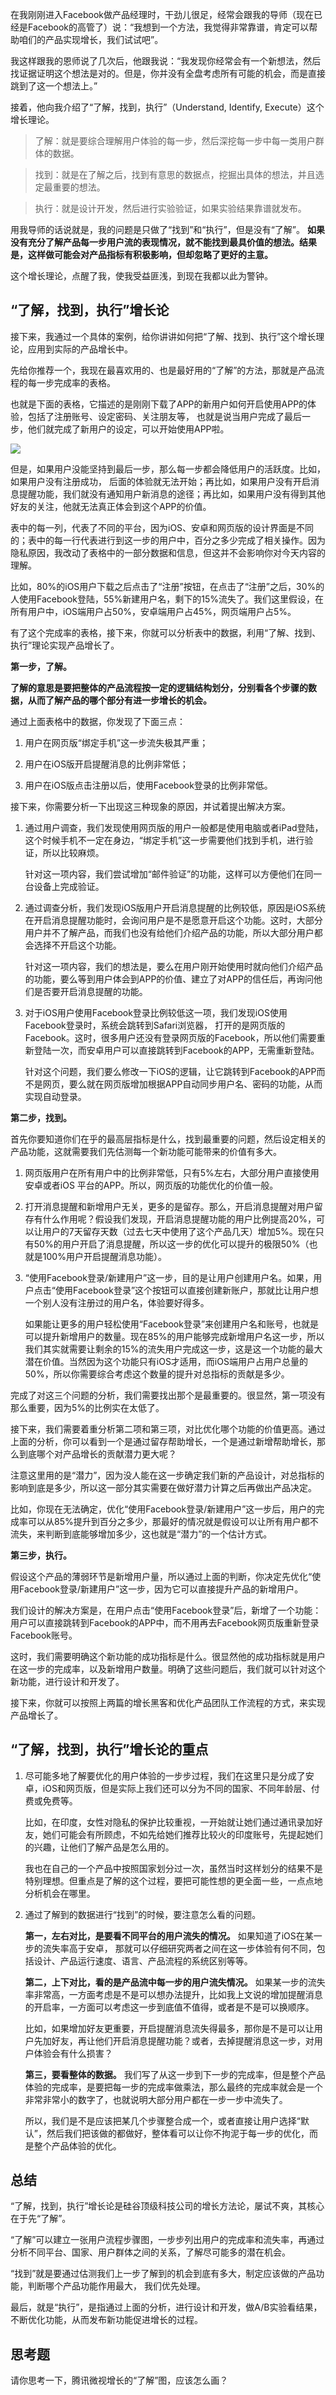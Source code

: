在我刚刚进入Facebook做产品经理时，干劲儿很足，经常会跟我的导师（现在已经是Facebook的高管了）说：“我想到一个方法，我觉得非常靠谱，肯定可以帮助咱们的产品实现增长，我们试试吧”。

我这样跟我的恩师说了几次后，他跟我说：“我发现你经常会有一个新想法，然后找证据证明这个想法是对的。但是，你并没有全盘考虑所有可能的机会，而是直接跳到了这一个想法上。”

接着，他向我介绍了“了解，找到，执行”（Understand, Identify, Execute）这个增长理论。

> 了解：就是要综合理解用户体验的每一步，然后深挖每一步中每一类用户群体的数据。

> 找到：就是在了解之后，找到有意思的数据点，挖掘出具体的想法，并且选定最重要的想法。

> 执行：就是设计开发，然后进行实验验证，如果实验结果靠谱就发布。

用我导师的话说就是，我的问题是只做了“找到”和“执行”，但是没有“了解”。 **如果没有充分了解产品每一步用户流的表现情况，就不能找到最具价值的想法。结果是，这样做可能会对产品指标有积极影响，但却忽略了更好的主意。**

这个增长理论，点醒了我，使我受益匪浅，到现在我都以此为警钟。

## “了解，找到，执行”增长论

接下来，我通过一个具体的案例，给你讲讲如何把“了解、找到、执行”这个增长理论，应用到实际的产品增长中。

先给你推荐一个，我现在最喜欢用的、也是最好用的“了解”的方法，那就是产品流程的每一步完成率的表格。

也就是下面的表格，它描述的是刚刚下载了APP的新用户如何开启使用APP的体验，包括了注册账号、设定密码、关注朋友等， 也就是说当用户完成了最后一步，他们就完成了新用户的设定，可以开始使用APP啦。

![](https://static001.geekbang.org/resource/image/ce/bc/cef224becce61d7f528424a53e8a3fbc.png?wh=1278*540)

但是，如果用户没能坚持到最后一步，那么每一步都会降低用户的活跃度。比如，如果用户没有注册成功， 后面的体验就无法开始；再比如，如果用户没有开启消息提醒功能，我们就没有通知用户新消息的途径；再比如，如果用户没有得到其他好友的关注，他就无法真正体会到这个APP的价值。

表中的每一列，代表了不同的平台，因为iOS、安卓和网页版的设计界面是不同的；表中的每一行代表进行到这一步的用户中，百分之多少完成了相关操作。因为隐私原因，我改动了表格中的一部分数据和信息，但这并不会影响你对今天内容的理解。

比如，80%的iOS用户下载之后点击了“注册”按钮，在点击了“注册”之后，30%的人使用Facebook登陆，55%新建用户名，剩下的15%流失了。我们这里假设，在所有用户中，iOS端用户占50%，安卓端用户占45%，网页端用户占5%。

有了这个完成率的表格，接下来，你就可以分析表中的数据，利用“了解、找到、执行”理论实现产品增长了。

**第一步，了解。**

**了解的意思是要把整体的产品流程按一定的逻辑结构划分，分别看各个步骤的数据，从而了解产品的哪个部分有进一步增长的机会。**

通过上面表格中的数据，你发现了下面三点：

1. 用户在网页版“绑定手机”这一步流失极其严重；

2. 用户在iOS版开启提醒消息的比例非常低；

3. 用户在iOS版点击注册以后，使用Facebook登录的比例非常低。


接下来，你需要分析一下出现这三种现象的原因，并试着提出解决方案。

1. 通过用户调查，我们发现使用网页版的用户一般都是使用电脑或者iPad登陆，这个时候手机不一定在身边，“绑定手机”这一步需要他们找到手机，进行验证，所以比较麻烦。


   针对这一项内容，我们尝试增加“邮件验证”的功能，这样可以方便他们在同一台设备上完成验证。

2. 通过调查分析，我们发现iOS版用户开启消息提醒的比例较低，原因是iOS系统在开启消息提醒功能时，会询问用户是不是愿意开启这个功能。这时，大部分用户并不了解产品，而我们也没有给他们介绍产品的功能，所以大部分用户都会选择不开启这个功能。


   针对这一项内容，我们的想法是，要么在用户刚开始使用时就向他们介绍产品的功能，要么等到用户体会到APP的价值、建立了对APP的信任后，再询问他们是否要开启消息提醒的功能。

3. 对于iOS用户使用Facebook登录比例较低这一项，我们发现iOS使用Facebook登录时，系统会跳转到Safari浏览器， 打开的是网页版的Facebook。这时，很多用户还没有登录网页版的Facebook，所以他们需要重新登陆一次，而安卓用户可以直接跳转到Facebook的APP，无需重新登陆。


   针对这个问题，我们要么修改一下iOS的逻辑，让它跳转到Facebook的APP而不是网页，要么就在网页版增加根据APP自动同步用户名、密码的功能，从而实现自动登录。


**第二步，找到。**

首先你要知道你们在乎的最高层指标是什么，找到最重要的问题，然后设定相关的产品功能，这就需要我们先估测每一个新功能可能带来的价值有多大。

1. 网页版用户在所有用户中的比例非常低，只有5%左右，大部分用户直接使用安卓或者iOS 平台的APP。所以，网页版的功能优化的价值一般。

2. 打开消息提醒和新增用户无关，更多的是留存。那么，开启消息提醒对用户留存有什么作用呢？假设我们发现，开启消息提醒功能的用户比例提高20%，可以让用户的7天留存天数（过去七天中使用了这个产品几天）增加5%。现在只有50%的用户开启了消息提醒，所以这一步的优化可以提升的极限50%（也就是100%用户开启提醒消息功能）。

3. “使用Facebook登录/新建用户”这一步，目的是让用户创建用户名。如果，用户点击“使用Facebook登录”这个按钮可以直接创建新账户，那就比让用户想一个别人没有注册过的用户名，体验要好得多。


   如果能让更多的用户轻松使用“Facebook登录”来创建用户名和账号，也就是可以提升新增用户的数量。现在85%的用户能够完成新增用户名这一步，所以我们其实就需要让剩余的15%的流失用户完成这一步，这是这一个功能的最大潜在价值。当然因为这个功能只有iOS才适用，而iOS端用户占用户总量的50%，所以你需要综合考虑这个数量的提升对总指标的贡献是多少。


完成了对这三个问题的分析，我们需要找出那个是最重要的。很显然，第一项没有那么重要，因为5%的比例实在太低了。

接下来，我们需要着重分析第二项和第三项，对比优化哪个功能的价值更高。通过上面的分析，你可以看到一个是通过留存帮助增长，一个是通过新增帮助增长，那么到底哪个对产品增长的贡献潜力更大呢？

注意这里用的是“潜力”，因为没人能在这一步确定我们新的产品设计，对总指标的影响到底是多少，所以这一部分其实需要在做好潜力计算之后再做出产品决定。

比如，你现在无法确定，优化“使用Facebook登录/新建用户”这一步后，用户的完成率可以从85%提升到百分之多少，那最好的情况就是假设可以让所有用户都不流失，来判断到底能够增加多少，这也就是“潜力”的一个估计方式。

**第三步，执行。**

假设这个产品的薄弱环节是新增用户量，所以通过上面的判断，你决定先优化“使用Facebook登录/新建用户”这一步，因为它可以直接提升产品的新增用户。

我们设计的解决方案是，在用户点击“使用Facebook登录”后，新增了一个功能：用户可以直接跳转到Facebook的APP中，而不用再去Facebook网页版重新登录Facebook账号。

这时，我们需要明确这个新功能的成功指标是什么。很显然他的成功指标就是用户在这一步的完成率，以及新增用户数量。明确了这些问题后，我们就可以针对这个新功能，进行设计和开发了。

接下来，你就可以按照上两篇的增长黑客和优化产品团队工作流程的方式，来实现产品增长了。

## “了解，找到，执行”增长论的重点

1. 尽可能多地了解要优化的用户体验的一步步过程，我们在这里只是分成了安卓，iOS和网页版，但是实际上我们还可以分为不同的国家、不同年龄层、付费或免费等。


   比如，在印度，女性对隐私的保护比较重视，一开始就让她们通过通讯录加好友，她们可能会有所顾虑，不如先给她们推荐比较火的印度账号，先提起她们的兴趣，让他们了解产品是怎么用的。


   我也在自己的一个产品中按照国家划分过一次，虽然当时这样划分的结果不是特别理想。但重点是了解的这个过程，要把可能性想的更全面一些，一点点地分析机会在哪里。

2. 通过了解到的数据进行“找到”的时候，要注意怎么看的问题。

   **第一，左右对比，是要看不同平台的用户流失的情况。** 如果知道了iOS在某一步的流失率高于安卓， 那就可以仔细研究两者之间在这一步体验有何不同，包括设计、产品运行速度、语言、产品流程的系统区别等等。

   **第二，上下对比，看的是产品流中每一步的用户流失情况。** 如果某一步的流失率非常高，一方面考虑是不是可以想办法提升，比如我上文说的增加提醒消息的开启率，一方面可以考虑这一步到底值不值得，或者是不是可以换顺序。


   比如，如果增加好友更重要，开启提醒消息流失得最多，那你是不是可以让用户先加好友，再让他们开启消息提醒功能？或者，去掉提醒消息这一步，对用户体验会有什么损害？

   **第三，要看整体的数据。** 我们写了从这一步到下一步的完成率，但是整个产品体验的完成率，是要把每一步的完成率做乘法，那么最终的完成率就会是一个非常非常小的数字了，也就说明大部分用户都在一步一步中流失了。


   所以，我们是不是应该把某几个步骤整合成一个，或者直接让用户选择“默认”，然后我们把该做的都做好，整体看可以让你不拘泥于每一步的优化，而是整个产品体验的优化。


## 总结

“了解，找到，执行”增长论是硅谷顶级科技公司的增长方法论，屡试不爽，其核心在于先“了解”。

“了解”可以建立一张用户流程步骤图，一步步列出用户的完成率和流失率，再通过分析不同平台、国家、用户群体之间的关系，了解尽可能多的潜在机会。

“找到”就是要通过估测我们上一步了解到的机会到底有多大，制定应该做的产品功能，判断哪个产品功能作用最大， 我们优先处理。

最后，就是“执行”，是指通过上面的分析，进行设计和开发，做A/B实验看结果，不断优化功能，从而发布新功能促进增长的过程。

## 思考题

请你思考一下，腾讯微视增长的“了解”图，应该怎么画？